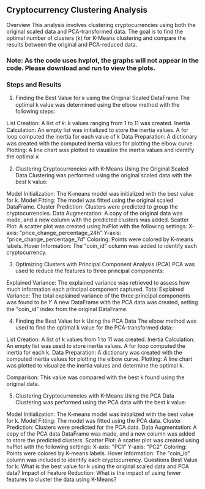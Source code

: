 ## Cryptocurrency Clustering Analysis
Overview
This analysis involves clustering cryptocurrencies using both the original scaled data and PCA-transformed data. The goal is to find the optimal number of clusters (k) for K-Means clustering and compare the results between the original and PCA-reduced data.

### Note: As the code uses hvplot, the graphs will not appear in the code. Please download and run to view the plots.

### Steps and Results
1. Finding the Best Value for 𝑘 using the Original Scaled DataFrame
The optimal k value was determined using the elbow method with the following steps:

List Creation: 
A list of 𝑘: k values ranging from 1 to 11 was created.
Inertia Calculation: An empty list was initialized to store the inertia values. A for loop computed the inertia for each value of 𝑘
Data Preparation: A dictionary was created with the computed inertia values for plotting the elbow curve.
Plotting: A line chart was plotted to visualize the inertia values and identify the optimal 𝑘


2. Clustering Cryptocurrencies with K-Means Using the Original Scaled Data
Clustering was performed using the original scaled data with the best k value:

Model Initialization: The K-means model was initialized with the best value for k.
Model Fitting: The model was fitted using the original scaled DataFrame.
Cluster Prediction: Clusters were predicted to group the cryptocurrencies.
Data Augmentation: A copy of the original data was made, and a new column with the predicted clusters was added.
Scatter Plot: A scatter plot was created using hvPlot with the following settings:
X-axis: "price_change_percentage_24h"
Y-axis: "price_change_percentage_7d"
Coloring: Points were colored by K-means labels.
Hover Information: The "coin_id" column was added to identify each cryptocurrency.

3. Optimizing Clusters with Principal Component Analysis (PCA)
PCA was used to reduce the features to three principal components:

Explained Variance: The explained variance was retrieved to assess how much information each principal component captured.
Total Explained Variance: The total explained variance of the three principal components was found to be 𝑌
A new DataFrame with the PCA data was created, setting the "coin_id" index from the original DataFrame.

4. Finding the Best Value for k Using the PCA Data
The elbow method was used to find the optimal k value for the PCA-transformed data:

List Creation: 
A list of k values from 1 to 11 was created.
Inertia Calculation: An empty list was used to store inertia values. A for loop computed the inertia for each k.
Data Preparation: A dictionary was created with the computed inertia values for plotting the elbow curve.
Plotting: A line chart was plotted to visualize the inertia values and determine the optimal k.

Comparison: This value was compared with the best k found using the original data.

5. Clustering Cryptocurrencies with K-Means Using the PCA Data Clustering was performed using the PCA data with the best k value:

Model Initialization: The K-means model was initialized with the best value for k.
Model Fitting: The model was fitted using the PCA data.
Cluster Prediction: Clusters were predicted for the PCA data.
Data Augmentation: A copy of the PCA data DataFrame was made, and a new column was added to store the predicted clusters.
Scatter Plot: A scatter plot was created using hvPlot with the following settings:
X-axis: "PC1"
Y-axis: "PC2"
Coloring: Points were colored by K-means labels.
Hover Information: The "coin_id" column was included to identify each cryptocurrency.
Questions
Best Value for k: What is the best value for k using the original scaled data and PCA data?
Impact of Feature Reduction: What is the impact of using fewer features to cluster the data using K-Means?
